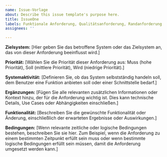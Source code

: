 ```yaml
---
name: Issue-Vorlage
about: Describe this issue template's purpose here.
title: IssueOne
labels: Funktionale Anforderung, Qualitätsanforderung, Randanforderung
assignees: ''

---
```


**Zielsystem:**
[Hier geben Sie das betroffene System oder das Zielsystem an, das von dieser Anforderung beeinflusst wird.]

**Priorität:**
[Wählen Sie die Priorität dieser Anforderung aus: Muss (hohe Priorität), Soll (mittlere Priorität), Wird (niedrige Priorität).]

**Systemaktivität:**
[Definieren Sie, ob das System selbstständig handeln soll, dem Benutzer eine Funktion anbieten soll oder einer Schnittstelle bedarf.]

**Ergänzungen:**
[Fügen Sie alle relevanten zusätzlichen Informationen oder Kontext hinzu, der für die Anforderung wichtig ist. Dies kann technische Details, Use Cases oder Abhängigkeiten einschließen.]

**Funktionalität:**
[Beschreiben Sie die gewünschte Funktionalität oder Änderung, einschließlich der erwarteten Ergebnisse oder Auswirkungen.]

**Bedingungen:**
[Wenn relevante zeitliche oder logische Bedingungen bestehen, beschreiben Sie sie hier. Zum Beispiel, wenn die Anforderung zu einem bestimmten Zeitpunkt erfüllt sein muss oder wenn bestimmte logische Bedingungen erfüllt sein müssen, damit die Anforderung umgesetzt werden kann.]
